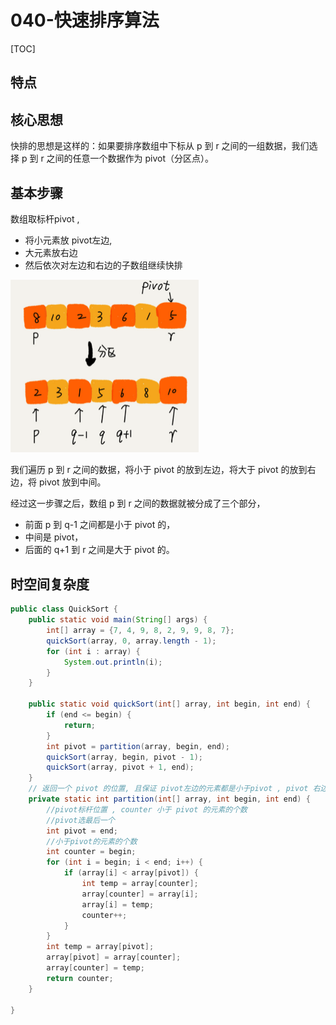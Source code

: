 # 040-快速排序算法

[TOC]

## 特点



## 核心思想

快排的思想是这样的：如果要排序数组中下标从 p 到 r 之间的一组数据，我们选择 p 到 r 之间的任意一个数据作为 pivot（分区点）。

## 基本步骤

数组取标杆pivot , 

- 将小元素放 pivot左边,
- 大元素放右边
- 然后依次对左边和右边的子数组继续快排

<img src="../../../../assets/image-20210218170222001.png" alt="image-20210218170222001" style="zoom:50%;" />



我们遍历 p 到 r 之间的数据，将小于 pivot 的放到左边，将大于 pivot 的放到右边，将 pivot 放到中间。

经过这一步骤之后，数组 p 到 r 之间的数据就被分成了三个部分，

- 前面 p 到 q-1 之间都是小于 pivot 的，
- 中间是 pivot，
- 后面的 q+1 到 r 之间是大于 pivot 的。

## 时空间复杂度

```java
public class QuickSort {
    public static void main(String[] args) {
        int[] array = {7, 4, 9, 8, 2, 9, 9, 8, 7};
        quickSort(array, 0, array.length - 1);
        for (int i : array) {
            System.out.println(i);
        }
    }

    public static void quickSort(int[] array, int begin, int end) {
        if (end <= begin) {
            return;
        }
        int pivot = partition(array, begin, end);
        quickSort(array, begin, pivot - 1);
        quickSort(array, pivot + 1, end);
    }
	// 返回一个 pivot 的位置, 且保证 pivot左边的元素都是小于pivot , pivot 右边的元素都是大于pivot
    private static int partition(int[] array, int begin, int end) {
        //pivot标杆位置 , counter 小于 pivot 的元素的个数
      	//pivot选最后一个
        int pivot = end;
      	//小于pivot的元素的个数
      	int counter = begin;
        for (int i = begin; i < end; i++) {
            if (array[i] < array[pivot]) {
                int temp = array[counter];
                array[counter] = array[i];
                array[i] = temp;
                counter++;
            }
        }
        int temp = array[pivot];
        array[pivot] = array[counter];
        array[counter] = temp;
        return counter;
    }

}
```